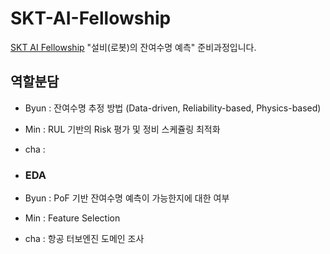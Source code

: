 # SKT-AI-Fellowship
[SKT AI Fellowship](https://www.sktaifellowship.com/) "설비(로봇)의 잔여수명 예측" 준비과정입니다. 

## 역할분담
- Byun : 잔여수명 추정 방법 (Data-driven, Reliability-based, Physics-based)
- Min : RUL 기반의 Risk 평가 및 정비 스케쥴링 최적화
- cha : 

- ### EDA
- Byun : PoF 기반 잔여수명 예측이 가능한지에 대한 여부
- Min : Feature Selection
- cha : 항공 터보엔진 도메인 조사
